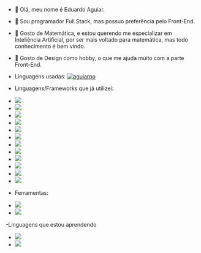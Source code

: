 - 👋 Olá, meu nome é Eduardo Aguiar.
- 👀 Sou programador Full Stack, mas possuo preferência pelo Front-End.
- 🌱 Gosto de Matemática, e estou querendo me especializar em Inteliência Artificial, por ser mais voltado para matemática, mas todo conhecimento é bem vindo.
- 💞️ Gosto de Design como hobby, o que me ajuda muito com a parte Front-End.

- Linguagens usadas:
[![aguiarpo](https://github-readme-stats.vercel.app/api/top-langs/?username=aguiarpo&hide=html&layout=compact&theme=dark)](https://github.com/aguiarpo/)

- Linguagens/Frameworks que já utilizei:
- <img src='https://img.shields.io/badge/HTML-239120?style=for-the-badge&logo=html5&logoColor=white&color=red'/>
- <img src='https://img.shields.io/badge/CSS-239120?&style=for-the-badge&logo=css3&logoColor=white'/>
- <img src='https://img.shields.io/badge/JavaScript-F7DF1E?style=for-the-badge&logo=javascript&logoColor=black'/>
- <img src='https://img.shields.io/badge/TypeScript-007ACC?style=for-the-badge&logo=typescript&logoColor=white'/>
- <img src='https://img.shields.io/badge/Java-ED8B00?style=for-the-badge&logo=java&logoColor=white'/>
- <img src='https://img.shields.io/badge/PHP-777BB4?style=for-the-badge&logo=php&logoColor=white'/>
- <img src='https://img.shields.io/badge/Dart-0175C2?style=for-the-badge&logo=dart&logoColor=white'/>
- <img src='https://img.shields.io/badge/Angular-DD0031?style=for-the-badge&logo=angular&logoColor=white'/>
- <img src='https://img.shields.io/badge/jQuery-0769AD?style=for-the-badge&logo=jquery&logoColor=white'/>
- <img src='https://img.shields.io/badge/Spring-6DB33F?style=for-the-badge&logo=spring&logoColor=white'/>
- <img src='https://img.shields.io/badge/Flutter-02569B?style=for-the-badge&logo=flutter&logoColor=white'/>
- <img src='https://img.shields.io/badge/Bootstrap-563D7C?style=for-the-badge&logo=bootstrap&logoColor=white'/>

- Ferramentas:
- <img src='https://img.shields.io/badge/Git-E34F26?style=for-the-badge&logo=git&logoColor=white'/>
- <img src='https://img.shields.io/badge/Docker-2496ED?style=for-the-badge&logo=docker&logoColor=white'/>

-Linguagens que estou aprendendo
- <img src='https://img.shields.io/badge/Python-3776AB?style=for-the-badge&logo=python&logoColor=white'/>
- <img src='https://img.shields.io/badge/R-276DC3?style=for-the-badge&logo=r&logoColor=white'/>
